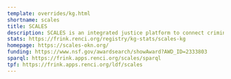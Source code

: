 ```yaml
---
template: overrides/kg.html
shortname: scales
title: SCALES
description: SCALES is an integrated justice platform to connect criminal justice data across data silos.
stats: https://frink.renci.org/registry/kg-stats/scales-kg
homepage: https://scales-okn.org/
funding: https://www.nsf.gov/awardsearch/showAward?AWD_ID=2333803
sparql: https://frink.apps.renci.org/scales/sparql
tpf: https://frink.apps.renci.org/ldf/scales
---
```



